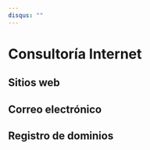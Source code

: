 ```yaml
---
disqus: ""
---
```


# Consultoría Internet

## Sitios web

## Correo electrónico

## Registro de dominios

